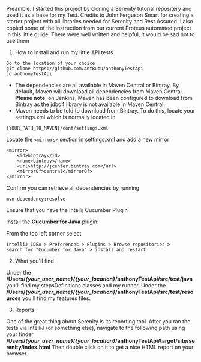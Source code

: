 
Preamble:
I started this project by cloning a Serenity tutorial repositery and used it as a base for my Test. Credits to John Ferguson Smart
for creating a starter project with all libraries needed for Serenity and Rest Assured.
I also copied some of the instruction from our current Proteus automated project in this little guide. There were well written
and helpful, it would be sad not to use them


1. How to install and run my little API tests
```
Go to the location of your choice
git clone https://github.com/AntBubu/anthonyTestApi
cd anthonyTestApi
```

* The dependencies are all available in Maven Central or Bintray. By default, Maven will download all dependencies from
Maven Central. **Please note**, on Jenkins, Maven has been configured to download from Bintray as the jdbc4 library is not available
in Maven Central.
* Maven needs to be told to download from Bintray. To do this, locate your settings.xml which is normally located in

```
{YOUR_PATH_TO_MAVEN}/conf/settings.xml
```

Locate the ```<mirrors>``` section in settings.xml and add a new mirror

```
<mirror>
    <id>bintray</id>
    <name>bintray</name>
    <url>http://jcenter.bintray.com</url>
    <mirrorOf>central</mirrorOf>
</mirror>
```

Confirm you can retrieve all dependencies by running
```
mvn dependency:resolve
```
Ensure that you have the Intellij Cucumber Plugin

Install the **Cucumber for Java** plugin:

From the top left corner select
```concept
IntelliJ IDEA > Preferences > Plugins > Browse repositories >
Search for "Cucumber for Java" > install and restart
```

2. What you'll find

Under the **/Users/*{your_user_name}*/*{your_location}*/anthonyTestApi/src/test/java** you'll find my stepsDefinitions classes and my runner.
Under the **/Users/*{your_user_name}*/*{your_location}*/anthonyTestApi/src/test/resources** you'll find my features files.

3. Reports

One of the great thing about Serenity is its reporting tool. After you ran the tests via IntelliJ (or something else),
navigate to the following path using your finder **/Users/*{your_user_name}*/*{your_location}*/anthonyTestApi/target/site/serenity/index.html**
Then double click on it to get a nice HTML report on your browser.
